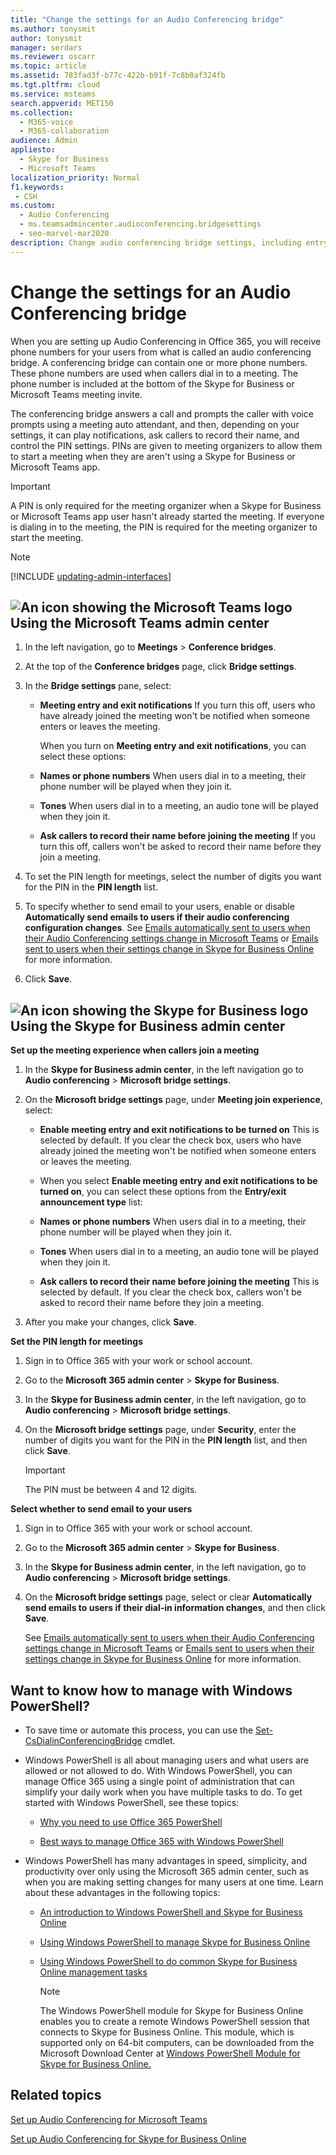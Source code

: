 ```yaml
---
title: "Change the settings for an Audio Conferencing bridge"
ms.author: tonysmit
author: tonysmit
manager: serdars
ms.reviewer: oscarr
ms.topic: article
ms.assetid: 783fad3f-b77c-422b-b91f-7c8b0af324fb
ms.tgt.pltfrm: cloud
ms.service: msteams
search.appverid: MET150
ms.collection: 
  - M365-voice
  - M365-collaboration
audience: Admin
appliesto: 
  - Skype for Business
  - Microsoft Teams
localization_priority: Normal
f1.keywords:
 - CSH
ms.custom: 
  - Audio Conferencing
  - ms.teamsadmincenter.audioconferencing.bridgesettings
  - seo-marvel-mar2020
description: Change audio conferencing bridge settings, including entry and exit notifications, play names or phone numbers, tones, and prompt callers to record their name.
---
```


# Change the settings for an Audio Conferencing bridge

When you are setting up Audio Conferencing in Office 365, you will receive phone numbers for your users from what is called an audio conferencing bridge. A conferencing bridge can contain one or more phone numbers. These phone numbers are used when callers dial in to a meeting. The phone number is included at the bottom of the Skype for Business or Microsoft Teams meeting invite.
  
The conferencing bridge answers a call and prompts the caller with voice prompts using a meeting auto attendant, and then, depending on your settings, it can play notifications, ask callers to record their name, and control the PIN settings. PINs are given to meeting organizers to allow them to start a meeting when they are aren't using a Skype for Business or Microsoft Teams app.

  > [!IMPORTANT]
  > A PIN is only required for the meeting organizer when a Skype for Business or Microsoft Teams app user hasn't already started the meeting. If everyone is dialing in to the meeting, the PIN is required for the meeting organizer to start the meeting. 

> [!NOTE]
> [!INCLUDE [updating-admin-interfaces](includes/updating-admin-interfaces.md)]

## ![An icon showing the Microsoft Teams logo](media/teams-logo-30x30.png) Using the Microsoft Teams admin center

1. In the left navigation, go to **Meetings** > **Conference bridges**. 

2. At the top of the **Conference bridges** page, click **Bridge settings**. 

3. In the **Bridge settings** pane, select: 
   - **Meeting entry and exit notifications** If you turn this off, users who have already joined the meeting won't be notified when someone enters or leaves the meeting.
    
     When you turn on **Meeting entry and exit notifications**, you can select these options:
    
   - **Names or phone numbers** When users dial in to a meeting, their phone number will be played when they join it.
    
   - **Tones** When users dial in to a meeting, an audio tone will be played when they join it.
      
   - **Ask callers to record their name before joining the meeting** If you turn this off, callers won't be asked to record their name before they join a meeting.

4. To set the PIN length for meetings, select the number of digits you want for the PIN in the **PIN length** list.

5. To specify whether to send email to your users, enable or disable **Automatically send emails to users if their audio conferencing configuration changes**.
    See [Emails automatically sent to users when their Audio Conferencing settings change in Microsoft Teams](emails-sent-to-users-when-their-settings-change-in-teams.md) or [Emails sent to users when their settings change in Skype for Business Online](/SkypeForBusiness/audio-conferencing-in-office-365/emails-sent-to-users-when-their-settings-change) for more information.
 
6. Click **Save**. 


## ![An icon showing the Skype for Business logo](media/sfb-logo-30x30.png)  Using the Skype for Business admin center

 **Set up the meeting experience when callers join a meeting**
    
1. In the **Skype for Business admin center**, in the left navigation go to **Audio conferencing** > **Microsoft bridge settings**.
    
2. On the **Microsoft bridge settings** page, under **Meeting join experience**, select:
    
   - **Enable meeting entry and exit notifications to be turned on** This is selected by default. If you clear the check box, users who have already joined the meeting won't be notified when someone enters or leaves the meeting.
    
   - When you select **Enable meeting entry and exit notifications to be turned on**, you can select these options from the **Entry/exit announcement type** list:
    
   - **Names or phone numbers** When users dial in to a meeting, their phone number will be played when they join it.
    
   - **Tones** When users dial in to a meeting, an audio tone will be played when they join it.
  
   - **Ask callers to record their name before joining the meeting** This is selected by default. If you clear the check box, callers won't be asked to record their name before they join a meeting.
    
3. After you make your changes, click **Save**.
    
**Set the PIN length for meetings**
  
1. Sign in to Office 365 with your work or school account.
    
2. Go to the **Microsoft 365 admin center** > **Skype for Business**.
    
3. In the **Skype for Business admin center**, in the left navigation, go to **Audio conferencing** > **Microsoft bridge settings**.
    
4. On the **Microsoft bridge settings** page, under **Security**, enter the number of digits you want for the PIN in the **PIN length** list, and then click **Save**.
    
    > [!IMPORTANT]
    > The PIN must be between 4 and 12 digits. 
  
**Select whether to send email to your users**
  
1. Sign in to Office 365 with your work or school account.
    
2. Go to the **Microsoft 365 admin center** > **Skype for Business**.
    
3. In the **Skype for Business admin center**, in the left navigation, go to **Audio conferencing** > **Microsoft bridge settings**.
    
4. On the **Microsoft bridge settings** page, select or clear **Automatically send emails to users if their dial-in information changes**, and then click **Save**.
    
    See [Emails automatically sent to users when their Audio Conferencing settings change in Microsoft Teams](emails-sent-to-users-when-their-settings-change-in-teams.md) or [Emails sent to users when their settings change in Skype for Business Online](/SkypeForBusiness/audio-conferencing-in-office-365/emails-sent-to-users-when-their-settings-change) for more information.
    
## Want to know how to manage with Windows PowerShell?

- To save time or automate this process, you can use the [Set-CsDialinConferencingBridge](https://go.microsoft.com/fwlink/?LinkId=617686) cmdlet.
    
- Windows PowerShell is all about managing users and what users are allowed or not allowed to do. With Windows PowerShell, you can manage Office 365 using a single point of administration that can simplify your daily work when you have multiple tasks to do. To get started with Windows PowerShell, see these topics:
    
  - [Why you need to use Office 365 PowerShell](https://go.microsoft.com/fwlink/?LinkId=525041)
    
  - [Best ways to manage Office 365 with Windows PowerShell](https://go.microsoft.com/fwlink/?LinkId=525142)
    
- Windows PowerShell has many advantages in speed, simplicity, and productivity over only using the Microsoft 365 admin center, such as when you are making setting changes for many users at one time. Learn about these advantages in the following topics: 
    
  - [An introduction to Windows PowerShell and Skype for Business Online](https://go.microsoft.com/fwlink/?LinkId=525039)
    
  - [Using Windows PowerShell to manage Skype for Business Online](https://go.microsoft.com/fwlink/?LinkId=525453)
    
  - [Using Windows PowerShell to do common Skype for Business Online management tasks](https://go.microsoft.com/fwlink/?LinkId=525038)
    
    > [!NOTE]
    > The Windows PowerShell module for Skype for Business Online enables you to create a remote Windows PowerShell session that connects to Skype for Business Online. This module, which is supported only on 64-bit computers, can be downloaded from the Microsoft Download Center at [Windows PowerShell Module for Skype for Business Online.](https://go.microsoft.com/fwlink/?LinkId=294688)
  
## Related topics

[Set up Audio Conferencing for Microsoft Teams](set-up-audio-conferencing-in-teams.md)

[Set up Audio Conferencing for Skype for Business Online](/skypeforbusiness/audio-conferencing-in-office-365/set-up-audio-conferencing)
